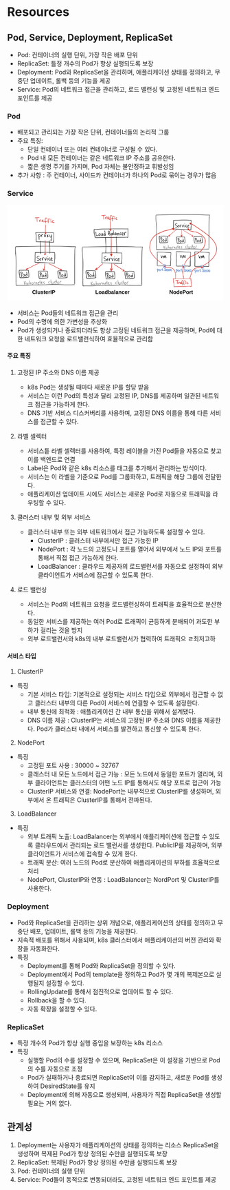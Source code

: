 # Resources

## Pod, Service, Deployment, ReplicaSet
- Pod: 컨테이너의 실행 단위, 가장 작은 배포 단위
- ReplicaSet: 틀정 개수의 Pod가 항상 실행되도록 보장
- Deployment: Pod와 ReplicaSet을 관리하며, 애플리케이션 상태를 정의하고, 무중단 업데이트, 롤백 등의 기능을 제공
- Service: Pod의 네트워크 접근을 관리하고, 로드 밸런싱 및 고정된 네트워크 엔드포인트를 제공


### Pod
- 배포되고 관리되는 가장 작은 단위, 컨테이너들의 논리적 그룹
- 주요 특징: 
  - 단일 컨테이너 또는 여러 컨테이너로 구성될 수 있다.
  - Pod 내 모든 컨테이너는 같은 네트워크 IP 주소를 공유한다.
  - 짧은 생명 주기를 가지며, Pod 자체는 불안정하고 휘발성임
- 추가 사항 : 주 컨테이너, 사이드카 컨테이너가 하나의 Pod로 묶이는 경우가 많음

### Service

![service.png](img/service.png)

- 서비스는 Pod들의 네트워크 접근을 관리
- Pod의 수명에 의한 가변성을 추상화
- Pod가 생성되거나 종료되더라도 항상 고정된 네트워크 접근을 제공하며, Pod에 대한 네트워크 요청을 로드밸런식하여 효율적으로 관리함

#### 주요 특징
1. 고정된 IP 주소와 DNS 이름 제공
   - k8s Pod는 생성될 때마다 새로운 IP를 할당 받음
   - 서비스는 이런 Pod의 특성과 달리 고정된 IP, DNS를 제공하며 일관된 네트워크 접근을 가능하게 한다.
   - DNS 기반 서비스 디스커버리를 사용하며, 고정된 DNS 이름을 통해 다른 서비스를 접근할 수 있다.

2. 라벨 셀렉터
   - 서비스틑 라벨 셀렉터를 사용하여, 특정 레이블을 가진 Pod들을 자동으로 찾고 이를 백엔드로 연결
   - Label은 Pod와 같은 k8s 리소스를 태그를 추가해서 관리하는 방식이다.
   - 서비스는 이 라벨을 기준으로 Pod를 그룹화하고, 트래픽을 해당 그룹에 전달한다.
   - 애플리케이션 업데이트 시에도 서비스는 새로운 Pod로 자동으로 트래픽을 라우팅할 수 있다.

3. 클러스터 내부 및 외부 서비스
   - 클러스터 내부 또는 외부 네트워크에서 접근 가능하도록 설정할 수 있다.
     - ClusterIP : 클러스터 내부에서만 접근 가능한 IP
     - NodePort : 각 노드의 고정도니 포트를 열어서 외부에서 노드 IP와 포트를 통해서 직접 접근 가능하게 한다.
     - LoadBalancer : 클라우드 제공자의 로드밸런서를 자동으로 설정하여 외부 클라이언트가 서비스에 접근할 수 있도록 한다.

4. 로드 밸런싱
   - 서비스는 Pod의 네트워크 요청을 로드밸런싱하여 트래픽을 효율적으로 분산한다.
   - 동일한 서비스를 제공하는 여러 Pod로 트래픽이 균등하게 분배되어 과도한 부하가 걸리는 것을 방지
   - 외부 로드밸런서와 k8s의 내부 로드밸런서가 협력하여 트래픽으 ㄹ최저고하

#### 서비스 타입

1. ClusterIP
- 특징
  - 기본 서비스 타입: 기본적으로 설정되는 서비스 타입으로 외부에서 접근할 수 없고 클러스터 내부의 다른 Pod이 서비스에 연결할 수 있도록 설정한다.
  - 내부 통신에 최적화 : 애플리케이션 간 내부 통신을 위해서 설계됐다.
  - DNS 이름 제공 : ClusterIP는 서비스의 고정된 IP 주소와 DNS 이름을 제공한다. Pod가 클러스터 내에서 서비스를 발견하고 통신할 수 있도록 한다.

2. NodePort
- 특징
  - 고정된 포트 사용 : 30000 ~ 32767
  - 클래스터 내 모든 노드에서 접근 가능 : 모든 노드에서 동일한 포트가 열리며, 외부 클라이언트는 클러스터의 어떤 노드 IP를 통해서도 해당 포트로 접근이 가능
  - ClusterIP 서비스와 연결: NodePort는 내부적으로 ClusterIP를 생성하며, 외부에서 온 트래픽은 ClusterIP를 통해서 전파된다.

3. LoadBalancer
- 특징
  - 외부 트래픽 노출: LoadBalancer는 외부에서 애플리케이션에 접근할 수 있도록 클라우드에서 관리되는 로드 밸런서를 생성한다. PublicIP를 제공하며, 외부 클라이언트가 서비스에 접속할 수 있게 한다.
  - 트래픽 분산: 여러 노드의 Pod로 분산하여 애플리케이션의 부하를 효율적으로 처리
  - NodePort, ClusterIP와 연동 : LoadBalancer는 NordPort 및 ClusterIP를 사용한다.

### Deployment
- Pod와 ReplicaSet을 관리하는 상위 개념으로, 애플리케이션의 상태를 정의하고 무중단 배포, 업데이트, 롤백 등의 기능을 제공한다.
- 지속적 배포를 위해서 사용되며, k8s 클러스터에서 애플리케이션의 버전 관리와 확장을 자동화한다.
- 특징
  - Deployment를 통해 Pod와 ReplicaSet을 정의할 수 있다.
  - Deployment에서 Pod의 template을 정의하고 Pod가 몇 개의 복제본으로 실행될지 설정할 수 있다.
  - RollingUpdate를 통해서 점진적으로 업데이트 할 수 있다.
  - Rollback을 할 수 있다.
  - 자동 확장을 설정할 수 있다.

### ReplicaSet
- 특정 개수의 Pod가 항상 실행 중임을 보장하는 k8s 리소스
- 특징
  - 실행할 Pod의 수를 설정할 수 있으며, ReplicaSet은 이 설정을 기반으로 Pod의 수를 자동으로 조정
  - Pod가 실패하거나 종료되면 ReplicaSet이 이를 감지하고, 새로운 Pod를 생성하여 DesiredState를 유지
  - Deployment에 의해 자동으로 생성되며, 사용자가 직접 ReplicaSet을 생성할 필요는 거의 없다.


## 관계성
1. Deployment는 사용자가 애플리케이션의 상태를 정의하는 리소스 ReplicaSet을 생성하며 복제된 Pod가 항상 정의된 수만큼 실행되도록 보장
2. ReplicaSet: 복제된 Pod가 항상 정의된 수만큼 실행되도록 보장
3. Pod: 컨테이너의 실행 단위
4. Service: Pod들이 동적으로 변동되더라도, 고정된 네트워크 엔드 포인트를 제공
